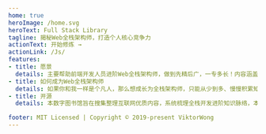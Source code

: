 ```yaml
---
home: true
heroImage: /home.svg
heroText: Full Stack Library
tagline: 揭秘Web全栈架构师，打造个人核心竞争力
actionText: 开始修炼 →
actionLink: /Js/
features:
- title: 愿景
  details: 主要帮助前端开发人员进阶Web全栈架构师，做到先精后广，一专多长！内容涵盖深入Vue、React、Node、小程序、微信公众号开发、React-native、Flutter、Hybrid、区块链、工程化、自动化测试、数据结构与算法等等,助你职场路上披荆斩棘。
- title: 如何成为Web全栈架构师
  details: 如果你和我一样是个凡人，那么想成长为全栈架构师，只能从少到多、慢慢积累知识和经验。这里我推荐采用“先精后广，一专多长”的流程来学习。采用这种方式来学习，不光可以触类旁通、举一反三，还让我们学习得更快，而且循序渐进更符合一般人的职业生涯发展。
- title: 开源
  details: 本数字图书馆旨在搜集整理互联网优质内容，系统梳理全栈开发进阶知识脉络，本着开源的原则，帮助coder掌握Web全栈主流干货技术，掌握互联网核心技术硬技能，掌握架构师成长的核心软技能。

footer: MIT Licensed | Copyright © 2019-present ViktorWong
---
```

